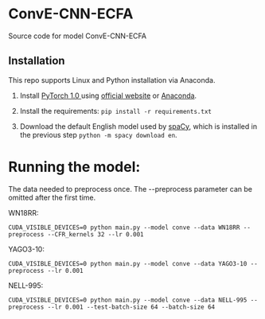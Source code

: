
# ConvE-CNN-ECFA
Source code for model ConvE-CNN-ECFA
## Installation

This repo supports Linux and Python installation via Anaconda. 

1. Install [PyTorch 1.0 ](https://github.com/pytorch/pytorch) using [official website](https://pytorch.org/) or [Anaconda](https://www.continuum.io/downloads). 

2. Install the requirements: `pip install -r requirements.txt`

3. Download the default English model used by [spaCy](https://github.com/explosion/spaCy), which is installed in the previous step `python -m spacy download en`.
# Running the model:
The data needed to preprocess once. The --preprocess parameter can be omitted after the first time.

WN18RR:
```
CUDA_VISIBLE_DEVICES=0 python main.py --model conve --data WN18RR --preprocess --CFR_kernels 32 --lr 0.001
```

YAGO3-10:
```
CUDA_VISIBLE_DEVICES=0 python main.py --model conve --data YAGO3-10 --preprocess --lr 0.001
```

NELL-995:
```
CUDA_VISIBLE_DEVICES=0 python main.py --model conve --data NELL-995 --preprocess --lr 0.001 --test-batch-size 64 --batch-size 64
```



